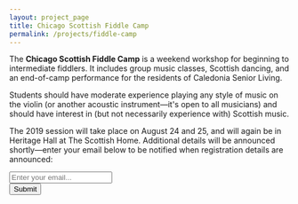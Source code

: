 ```yaml
---
layout: project_page
title: Chicago Scottish Fiddle Camp
permalink: /projects/fiddle-camp
---
```


The **Chicago Scottish Fiddle Camp** is a weekend workshop for beginning to
intermediate fiddlers. It includes group music classes, Scottish dancing, and an end-of-camp performance for the residents of Caledonia Senior Living.

Students should have moderate experience playing any style of music on the violin
(or another acoustic instrument—it's open to all musicians) and should have
interest in (but not necessarily experience with) Scottish music.

The 2019 session will take place on August 24 and 25, and will again be in Heritage Hall at The Scottish Home. Additional details will be
announced shortly—enter your email below to be notified when registration details are announced:

<form action="https://formspree.io/tim@tsmacdonald.com" method="POST">
  <input type="hidden" name="subject" value="Interested in fiddle camp">
  <div class="form-group">
    <input type="email" name="_replyto" placeholder="Enter your email..." class="form-control limited-width" required>
  </div>
  <button type="submit" class="btn btn-outline-dark">Submit</button>
</form>
